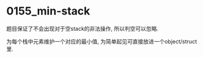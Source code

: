 # 0155_min-stack

题目保证了不会出现对于空stack的非法操作, 所以判空可以忽略.

为每个栈中元素维护一个对应的最小值, 为简单起见可直接放进一个object/struct里.

<!-- TODO 延伸阅读 slice相关内存管理 -->
